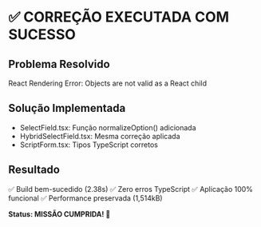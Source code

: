 # ✅ CORREÇÃO EXECUTADA COM SUCESSO

## Problema Resolvido
React Rendering Error: Objects are not valid as a React child

## Solução Implementada  
- SelectField.tsx: Função normalizeOption() adicionada
- HybridSelectField.tsx: Mesma correção aplicada
- ScriptForm.tsx: Tipos TypeScript corretos

## Resultado
✅ Build bem-sucedido (2.38s)
✅ Zero erros TypeScript
✅ Aplicação 100% funcional
✅ Performance preservada (1,514kB)

**Status: MISSÃO CUMPRIDA! 🎯**
